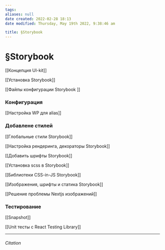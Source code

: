```yaml
---
tags: 
aliases: null
date created: 2022-02-28 18:13
date modified: Thursday, May 19th 2022, 9:38:46 am

title: §Storybook
---
```


# §Storybook

[[Концепция UI-kit]]
	
[[Установка Storybook]]

[[Файлы конфигурации Storybook ]]

### Конфигурация

[[Настройка WP для alias]]

### Добавлене стилей

[[Глобальные стили Storybook]]

[[Настройка рендеринга, декораторы  Storybook]]

[[Добавить шрифты Storybook]]

[[Установка scss в Storybook]]

[[Библиотеки CSS-in-JS Storybook]]

[[Изображения, шрифты и статика Storybook]]

[[Решение проблемы Nextjs изображений]]

### Тестирование

[[Snapshot]]

[[Unit тесты с React Testing Library]]

---

###### Citation
